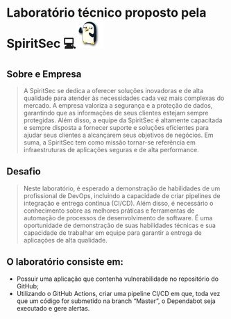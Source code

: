 # Laboratório técnico proposto pela SpiritSec 💻<img width=“25” height=“25” src=https://raw.githubusercontent.com/patrickmanzo/patrickmanzo/main/assets/penguin.gif> </samp>

## Sobre e Empresa

> A SpiritSec se dedica a oferecer soluções inovadoras e de alta qualidade para atender às necessidades cada vez mais complexas do mercado. A empresa valoriza a segurança e a proteção de dados, garantindo que as informações de seus clientes estejam sempre protegidas. Além disso, a equipe da SpiritSec é altamente capacitada e sempre disposta a fornecer suporte e soluções eficientes para ajudar seus clientes a alcançarem seus objetivos de negócios. Em suma, a SpiritSec tem como missão tornar-se referência em infraestruturas de aplicações seguras e de alta performance.

## Desafio

> Neste laboratório, é esperado a demonstração de habilidades de um profissional de DevOps, incluindo a capacidade de criar pipelines de integração e entrega contínua (CI/CD). Além disso, é necessário o conhecimento sobre as melhores práticas e ferramentas de automação de processos de desenvolvimento de software. É uma oportunidade de demonstração de suas habilidades técnicas e sua capacidade de trabalhar em equipe para garantir a entrega de aplicações de alta qualidade.

## O laboratório consiste em:

 - Possuir uma aplicação que contenha vulnerabilidade no repositório do GitHub;
 - Utilizando o GitHub Actions, criar uma pipeline CI/CD em que, toda vez que um código for submetido na branch “Master”, o Dependabot seja executado e gere alertas.